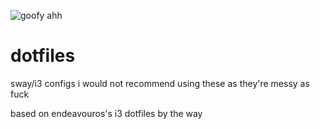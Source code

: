 ![goofy ahh](https://file.garden/XsYjMZqD4WqpYS8K/github%20stuff/21h_50m_31s_24_f%C3%A9vrier_2023.png)

# dotfiles
sway/i3 configs
i would not recommend using these as they're messy as fuck

based on endeavouros's i3 dotfiles by the way
